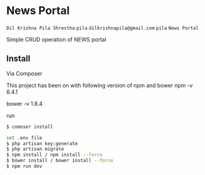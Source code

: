 # News Portal

```Dil Krishna Pila Shrestha``` ```pila``` ```dilkrishnapila@gmail.com``` ```pila``` ```News Portal```

Simple CRUD operation of NEWS portal

## Install

Via Composer

This project has been on with following version of npm and bower
npm -v
6.4.1

bower -v
1.8.4

run
``` bash
$ comoser install

set .env file
$ php artisan key:generate
$ php artisan migrate
$ npm install / npm install --force
$ bower install / bower install --force
$ npm run dev


```
